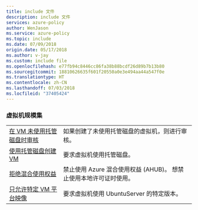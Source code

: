 ```yaml
---
title: include 文件
description: include 文件
services: azure-policy
author: WenJason
ms.service: azure-policy
ms.topic: include
ms.date: 07/09/2018
origin.date: 05/17/2018
ms.author: v-jay
ms.custom: include file
ms.openlocfilehash: e77fb94c8446cc86fa38b88bcdf26d89b7b13b80
ms.sourcegitcommit: 18810626635f601f20550a0e3e494aa44a547f0e
ms.translationtype: HT
ms.contentlocale: zh-CN
ms.lasthandoff: 07/03/2018
ms.locfileid: "37405424"
---
```

### <a name="virtual-machine-scale-sets"></a>虚拟机规模集

|  |  |
|---------|---------|
| [在 VM 未使用托管磁盘时审核](../articles/azure-policy/scripts/create-vm-managed-disk.md) | 如果创建了未使用托管磁盘的虚拟机，则进行审核。|
| [使用托管磁盘创建 VM](../articles/azure-policy/scripts/use-managed-disk-vm.md) | 要求虚拟机使用托管磁盘。|
| [拒绝混合使用权益](../articles/azure-policy/scripts/deny-hybrid-use.md) | 禁止使用 Azure 混合使用权益 (AHUB)。 想禁止使用本地许可证时使用。 |
| [只允许特定 VM 平台映像](../articles/azure-policy/scripts/allow-certain-vm-image.md) | 要求虚拟机使用 UbuntuServer 的特定版本。 |